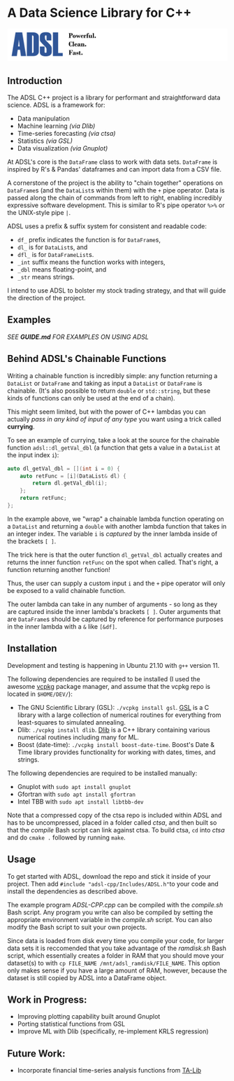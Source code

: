# **A** **D**ata **S**cience **L**ibrary for C++
![logo](logo.png)
## Introduction

The ADSL C++ project is a library for performant and straightforward data science. ADSL is a framework for:

* Data manipulation
* Machine learning _(via Dlib)_
* Time-series forecasting _(via ctsa)_
* Statistics _(via GSL)_
* Data visualization _(via Gnuplot)_

At ADSL's core is the `DataFrame` class to work with data sets. `DataFrame` is inspired by R's & Pandas' dataframes and can import data from a CSV file.

A cornerstone of the project is the ability to "chain together" operations on `DataFrame`s (and the `DataList`s within them) with the `+` pipe operator. Data is passed along the chain of commands from left to right, enabling incredibly expressive software development. This is similar to R's pipe operator `%>%` or the UNIX-style pipe `|`.

ADSL uses a prefix & suffix system for consistent and readable code:
* `df_` prefix indicates the function is for `DataFrame`s, 
* `dl_` is for `DataList`s, and
* `dfl_` is for `DataFrameList`s.
* `_int` suffix means the function works with integers, 
* `_dbl` means floating-point, and
* `_str` means strings.

I intend to use ADSL to bolster my stock trading strategy, and that will guide the direction of the project.

## Examples

*SEE **GUIDE.md** FOR EXAMPLES ON USING ADSL*

## Behind ADSL's Chainable Functions

Writing a chainable function is incredibly simple: any function returning a `DataList` or `DataFrame` and taking as input a `DataList` or `DataFrame` is chainable. (It's also possible to return `double` or `std::string`, but these kinds of functions can only be used at the end of a chain). 

This might seem limited, but with the power of C++ lambdas you can actually _pass in any kind of input of any type_ you want using a trick called **currying**.

To see an example of currying, take a look at the source for the chainable function `adsl::dl_getVal_dbl` (a function that gets a value in a `DataList` at the input index `i`):
```cpp
auto dl_getVal_dbl = [](int i = 0) {
    auto retFunc = [i](DataList& dl) {
        return dl.getVal_dbl(i);
    };
    return retFunc;
};
```

In the example above, we "wrap" a chainable lambda function operating on a `DataList` and returning a `double` with another lambda function that takes in an integer index. The variable `i` is _captured_ by the inner lambda inside of the brackets `[ ]`.

The trick here is that the outer function `dl_getVal_dbl` actually creates and returns the inner function `retFunc` on the spot when called. That's right, a function returning another function!

Thus, the user can supply a custom input `i` and the `+` pipe operator will only be exposed to a valid chainable function. 

The outer lambda can take in any number of arguments - so long as they are captured inside the inner lambda's brackets `[ ]`. Outer arguments that are `DataFrame`s should be captured by reference for performance purposes in the inner lambda with a `&` like `[&df]`.

## Installation

Development and testing is happening in Ubuntu 21.10 with `g++` version 11.

The following dependencies are required to be installed (I used the awesome [vcpkg](https://vcpkg.io/en/getting-started.html) package manager, and assume that the vcpkg repo is located in `$HOME/DEV/`):
* The GNU Scientific Library (GSL): `./vcpkg install gsl`. [GSL](https://www.gnu.org/software/gsl/#subjects) is a C library with a large collection of numerical routines for everything from least-squares to simulated annealing.
* Dlib: `./vcpkg install dlib`. [Dlib](http://dlib.net/ml.html) is a C++ library containing various numerical routines including many for ML.
* Boost (date-time): `./vcpkg install boost-date-time`. Boost's Date & Time library provides functionality for working with dates, times, and strings.

The following dependencies are required to be installed manually:
* Gnuplot with `sudo apt install gnuplot`
* Gfortran with `sudo apt install gfortran`
* Intel TBB with `sudo apt install libtbb-dev`

Note that a compressed copy of the ctsa repo is included within ADSL and has to be uncompressed, placed in a folder called *ctsa*, and then built so that the *compile* Bash script can link against ctsa. To build ctsa, `cd` into *ctsa* and do `cmake .` followed by running `make`.

## Usage

To get started with ADSL, download the repo and stick it inside of your project. Then add `#include "adsl-cpp/Includes/ADSL.h"`to your code and install the dependencies as described above.

The example program *ADSL-CPP.cpp* can be compiled with the _compile.sh_ Bash script. Any program you write can also be compiled by setting the appropriate environment variable in the *compile.sh* script. You can also modify the Bash script to suit your own projects.

Since data is loaded from disk every time you compile your code, for larger data sets it is  reccomended that you take advantage of the *ramdisk.sh* Bash script, which essentially creates a folder in RAM that you should move your dataset(s) to with `cp FILE_NAME /mnt/adsl_ramdisk/FILE_NAME`. This option only makes sense if you have a large amount of RAM, however, because the dataset is still copied by ADSL into a DataFrame object.


## Work in Progress:
* Improving plotting capability built around Gnuplot
* Porting statistical functions from GSL
* Improve ML with Dlib (specifically, re-implement KRLS regression)

## Future Work:
* Incorporate financial time-series analysis functions from [TA-Lib](https://www.ta-lib.org/d_api/d_api.html)

